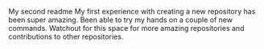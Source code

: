 My second readme
My first experience with creating a new repository has been super amazing.
Been able to try my hands on a couple of new commands.
Watchout for this space for more amazing repositories and contributions to other repositories.
